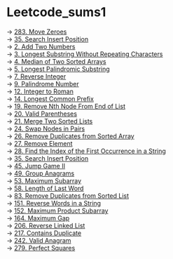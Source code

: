 # Leetcode_sums1
 
-> [283. Move Zeroes](https://leetcode.com/problems/move-zeroes/submissions/1005393812/)
<br>
-> [35. Search Insert Position](https://leetcode.com/problems/search-insert-position/submissions/890480472/)
<br>
-> [2. Add Two Numbers](https://leetcode.com/problems/add-two-numbers/submissions/889858601/)
<br>
-> [3. Longest Substring Without Repeating Characters](https://leetcode.com/problems/longest-substring-without-repeating-characters/submissions/889940817/)
<br>
-> [4. Median of Two Sorted Arrays](https://leetcode.com/problems/median-of-two-sorted-arrays/submissions/887881641/)
<br>
-> [5. Longest Palindromic Substring](https://leetcode.com/problems/longest-palindromic-substring/submissions/895161305/)
<br>
-> [7. Reverse Integer](https://leetcode.com/problems/reverse-integer/submissions/889878854/)
<br>
-> [9. Palindrome Number](https://leetcode.com/problems/palindrome-number/submissions/790703708/)
<br>
-> [12. Integer to Roman](https://leetcode.com/problems/integer-to-roman/submissions/890548487/)
<br>
-> [14. Longest Common Prefix](https://leetcode.com/problems/longest-common-prefix/submissions/890472866/)
<br>
-> [19. Remove Nth Node From End of List](https://leetcode.com/problems/remove-nth-node-from-end-of-list/submissions/889885855/)
<br>
-> [20. Valid Parentheses](https://leetcode.com/problems/valid-parentheses/submissions/975518348/)
<br>
-> [21. Merge Two Sorted Lists](https://leetcode.com/problems/merge-two-sorted-lists/submissions/889865672/)
<br>
-> [24. Swap Nodes in Pairs](https://leetcode.com/problems/swap-nodes-in-pairs/submissions/890533783/)
<br>
-> [26. Remove Duplicates from Sorted Array](https://leetcode.com/problems/remove-duplicates-from-sorted-array/submissions/1004580699/)
<br>
-> [27. Remove Element](https://leetcode.com/problems/remove-element/submissions/1004615851/)
<br>
-> [28. Find the Index of the First Occurrence in a String](https://leetcode.com/problems/find-the-index-of-the-first-occurrence-in-a-string/submissions/1005407437/)
<br>
-> [35. Search Insert Position](https://leetcode.com/problems/search-insert-position/submissions/890480472/)
<br>
-> [45. Jump Game II](https://leetcode.com/problems/jump-game-ii/submissions/976988383/)
<br>
-> [49. Group Anagrams](https://leetcode.com/problems/group-anagrams/submissions/1011836079/)
<br>
-> [53. Maximum Subarray](https://leetcode.com/problems/maximum-subarray/submissions/901055112/)
<br>
-> [58. Length of Last Word](https://leetcode.com/problems/length-of-last-word/submissions/1005444087/)
<br>
-> [83. Remove Duplicates from Sorted List](https://leetcode.com/problems/remove-duplicates-from-sorted-list/submissions/888011388/)
<br>
-> [151. Reverse Words in a String](https://leetcode.com/problems/reverse-words-in-a-string/submissions/890517582/)
<br>
-> [152. Maximum Product Subarray](https://leetcode.com/problems/maximum-product-subarray/submissions/901046846/)
<br>
-> [164. Maximum Gap](https://leetcode.com/problems/maximum-gap/submissions/895177050/)
<br>
-> [206. Reverse Linked List](https://leetcode.com/problems/reverse-linked-list/submissions/888034033/)
<br>
-> [217. Contains Duplicate](https://leetcode.com/problems/contains-duplicate/submissions/1011801603/)
<br>
-> [242. Valid Anagram](https://leetcode.com/problems/valid-anagram/submissions/1011810778/)
<br>
-> [279. Perfect Squares](https://leetcode.com/problems/perfect-squares/submissions/949401946/)
<br>
